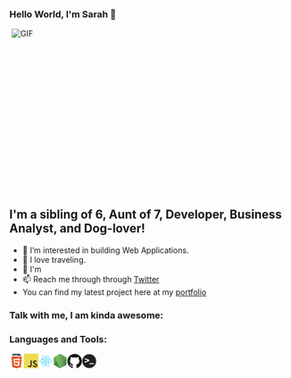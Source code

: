 
<!DOCTYPE html>
### Hello World, I'm Sarah 👋

 <img align="right" alt="GIF" src="https://ipfs.io/ipfs/QmZMk7qy7J1PFAe2CKfeFbSiUN5eRwaRtY2gFoKCT8dDmi" width="500" height="320" />

## I'm a sibling of 6, Aunt of 7, Developer, Business Analyst, and Dog-lover!


- 👀 I’m interested in building Web Applications.
- 🌱 I love traveling.
- 💞️ I'm 
- 📫 Reach me through through [Twitter](https://twitter.com/worldzworth)
- You can find my latest project here at my [portfolio](https://kellyspence.netlify.app/)


### Talk with me, I am kinda awesome:


### Languages and Tools:
<img align="left" alt="HTML5" width="26px" src="https://raw.githubusercontent.com/github/explore/80688e429a7d4ef2fca1e82350fe8e3517d3494d/topics/html/html.png" />
<img align="left" alt="CSS3" width="26px" src="https://raw.githubusercontent.com/github/explore/80688e429a7d4ef2fca1e82350fe8e3517d3494d/topics/javascript/javascript.png" />
<img align="left" alt="React" width="26px" src="https://raw.githubusercontent.com/github/explore/80688e429a7d4ef2fca1e82350fe8e3517d3494d/topics/react/react.png" />
<img align="left" alt="Node.js" width="26px" src="https://raw.githubusercontent.com/github/explore/80688e429a7d4ef2fca1e82350fe8e3517d3494d/topics/nodejs/nodejs.png" />
<img align="left" alt="GitHub" width="26px" src="https://raw.githubusercontent.com/github/explore/78df643247d429f6cc873026c0622819ad797942/topics/github/github.png" />
<img align="left" alt="Terminal" width="26px" src="https://raw.githubusercontent.com/github/explore/80688e429a7d4ef2fca1e82350fe8e3517d3494d/topics/terminal/terminal.png" />

<br />
<br />

[linkedin]: https://www.linkedin.com/in/kelly-spence-a50513ab/
[portfolio]: https://kellyspence.netlify.app
